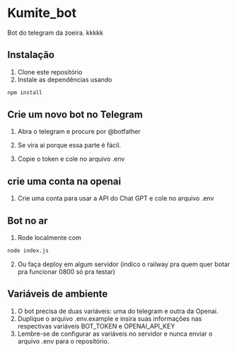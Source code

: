 # Kumite_bot
Bot do telegram da zoeira. kkkkk


## Instalação
1. Clone este repositório
2. Instale as dependências usando 

```sh
npm install
```

## Crie um novo bot no Telegram

1. Abra o telegram e procure por @botfather

2. Se vira ai porque essa parte é fácil.

3. Copie o token e cole no arquivo .env

## crie uma conta na openai

1. Crie uma conta para usar a API do Chat GPT e cole no arquivo .env

## Bot no ar

1. Rode localmente com 
```sh
node index.js
```

2. Ou faça deploy em algum servidor (indico o railway pra quem quer botar pra funcionar 0800 só pra testar)

## Variáveis de ambiente
1. O bot precisa de duas variáveis: uma do telegram e outra da Openai.
2. Duplique o arquivo .env.example e insira suas informações nas respectivas variáveis BOT_TOKEN e OPENAI_API_KEY
3. Lembre-se de configurar as variáveis no servidor e nunca enviar o arquivo .env para o repositório.



